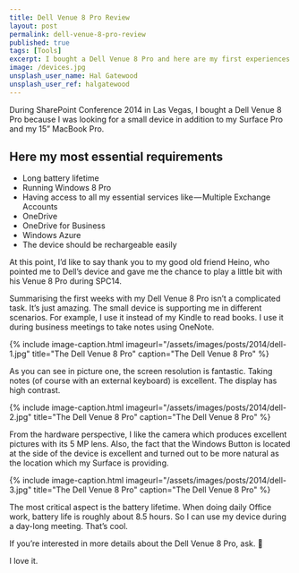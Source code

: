 ```yaml
---
title: Dell Venue 8 Pro Review
layout: post
permalink: dell-venue-8-pro-review
published: true
tags: [Tools]
excerpt: I bought a Dell Venue 8 Pro and here are my first experiences.
image: /devices.jpg
unsplash_user_name: Hal Gatewood
unsplash_user_ref: halgatewood
---
```


During SharePoint Conference 2014 in Las Vegas, I bought a Dell Venue 8 Pro because I was looking for a small device in addition to my Surface Pro and my 15” MacBook Pro.

## Here my most essential requirements

- Long battery lifetime
- Running Windows 8 Pro
- Having access to all my essential services like — Multiple Exchange Accounts
- OneDrive
- OneDrive for Business
- Windows Azure
- The device should be rechargeable easily

At this point, I’d like to say thank you to my good old friend Heino, who pointed me to Dell’s device and gave me the chance to play a little bit with his Venue 8 Pro during SPC14.

Summarising the first weeks with my Dell Venue 8 Pro isn’t a complicated task. It’s just amazing. The small device is supporting me in different scenarios. For example, I use it instead of my Kindle to read books. I use it during business meetings to take notes using OneNote.

{% include image-caption.html imageurl="/assets/images/posts/2014/dell-1.jpg"
title="The Dell Venue 8 Pro" caption="The Dell Venue 8 Pro" %}

As you can see in picture one, the screen resolution is fantastic. Taking notes (of course with an external keyboard) is excellent. The display has high contrast.

{% include image-caption.html imageurl="/assets/images/posts/2014/dell-2.jpg"
title="The Dell Venue 8 Pro" caption="The Dell Venue 8 Pro" %}

From the hardware perspective, I like the camera which produces excellent pictures with its 5 MP lens. Also, the fact that the Windows Button is located at the side of the device is excellent and turned out to be more natural as the location which my Surface is providing.

{% include image-caption.html imageurl="/assets/images/posts/2014/dell-3.jpg"
title="The Dell Venue 8 Pro" caption="The Dell Venue 8 Pro" %}

The most critical aspect is the battery lifetime. When doing daily Office work, battery life is roughly about 8.5 hours. So I can use my device during a day-long meeting. That’s cool.

If you’re interested in more details about the Dell Venue 8 Pro, ask. 🙂

I love it.



